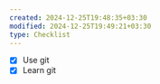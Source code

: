 ```yaml
---
created: 2024-12-25T19:48:35+03:30
modified: 2024-12-25T19:49:21+03:30
type: Checklist
---
```


- [x] Use git
- [x] Learn git
